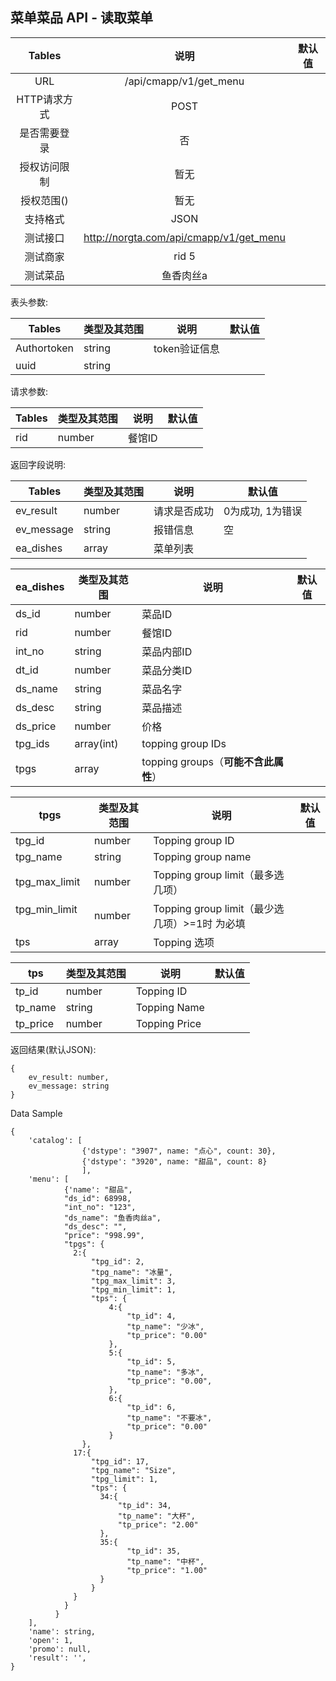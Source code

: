 ## 菜单菜品 API - 读取菜单


|  Tables  |           说明            | 默认值  |
| :------: | :---------------------: | :--: |
|   URL    | /api/cmapp/v1/get_menu |      |
| HTTP请求方式 |          POST           |      |
|  是否需要登录  |            否            |      |
|  授权访问限制  |           暂无            |      |
|  授权范围()  |           暂无            |      |
|   支持格式   |          JSON           |      |
|   测试接口   |          http://norgta.com/api/cmapp/v1/get_menu           |      |
|   测试商家   |           rid 5            |      |
|   测试菜品   |          鱼香肉丝a           |      |

表头参数:

| Tables      | 类型及其范围 | 说明        | 默认值  |
| ----------- | ------ | --------- | ---- |
| Authortoken | string | token验证信息 |      |
| uuid | string |  |      |


请求参数:

| Tables  | 类型及其范围 | 说明     | 默认值  |
| ------- | ------ | ------ | ---- |
| rid     | number | 餐馆ID   |      |


返回字段说明:

| Tables     | 类型及其范围 | 说明     | 默认值        |
| ---------- | ------ | ------ | ---------- |
| ev_result  | number | 请求是否成功 | 0为成功, 1为错误 |
| ev_message | string | 报错信息   | 空          |
| ea_dishes | array | 菜单列表   |           |


| ea_dishes     | 类型及其范围 | 说明     | 默认值        |
| ---------- | ------ | ------ | ---------- |
| ds_id     | number | 菜品ID  |    |
| rid     | number | 餐馆ID   |      |
| int_no  | string | 菜品内部ID |      |
| dt_id   | number | 菜品分类ID |      |
| ds_name | string | 菜品名字   |      |
| ds_desc | string | 菜品描述   |      |
| ds_price   | number | 价格     |      |
| tpg_ids   | array(int) | topping group IDs    |      |
| tpgs   | array | topping groups（**可能不含此属性**）    |      |

| tpgs  | 类型及其范围 | 说明     | 默认值  |
| ------- | ------ | ------ | ---- |
| tpg_id     | number | Topping group ID   |    |
| tpg_name     | string | Topping group name   |    |
| tpg_max_limit     | number | Topping group limit（最多选几项）  |    |
| tpg_min_limit     | number | Topping group limit（最少选几项）>=1时 为必填 |    |
| tps     | array | Topping 选项  |    |

| tps  | 类型及其范围 | 说明     | 默认值  |
| ------- | ------ | ------ | ---- |
| tp_id     | number | Topping ID   |    |
| tp_name     | string | Topping Name   |    |
| tp_price     | number | Topping Price   |    |


返回结果(默认JSON):

```
{
    ev_result: number,
    ev_message: string
}
```


Data Sample
```
{
    'catalog': [
                {'dstype': "3907", name: "点心", count: 30},
                {'dstype': "3920", name: "甜品", count: 8}
                ],
    'menu': [
            {'name': "甜品",
            "ds_id": 68998,
            "int_no": "123",
            "ds_name": "鱼香肉丝a",
            "ds_desc": "",
            "price": "998.99",
            "tpgs": {
              2:{
                  "tpg_id": 2,
                  "tpg_name": "冰量",
                  "tpg_max_limit": 3,
                  "tpg_min_limit": 1,
                  "tps": {
                      4:{
                          "tp_id": 4,
                          "tp_name": "少冰",
                          "tp_price": "0.00"
                      },
                      5:{
                          "tp_id": 5,
                          "tp_name": "多冰",
                          "tp_price": "0.00",
                      },
                      6:{
                          "tp_id": 6,
                          "tp_name": "不要冰",
                          "tp_price": "0.00"
                      }
                },
              17:{
                  "tpg_id": 17,
                  "tpg_name": "Size",
                  "tpg_limit": 1,
                  "tps": {
                    34:{
                        "tp_id": 34,
                        "tp_name": "大杯",
                        "tp_price": "2.00"
                    },
                    35:{
                          "tp_id": 35,
                          "tp_name": "中杯",
                          "tp_price": "1.00"
                    }
                  }
              }
            }
          }
    ],             
    'name': string,
    'open': 1,
    'promo': null,
    'result': '',
}
```
